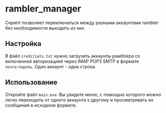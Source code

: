 # rambler_manager

Скрипт позволяет переключаться между разными аккаунтами rambler без необходимости выходить из них.

## Настройка

В файл `creditials.txt` нужно загрузить аккаунты рамблера со включенной авторизацией через IMAP POP3 SMTP в формате `почта:пароль`. Один аккаунт - одна строка.

## Использование

Откройте файл `main.exe`. Вы увидите меню, с помощью которого можно легко переходить от одного аккаунта к другому и просматривать их сообщения в исходном формате.
